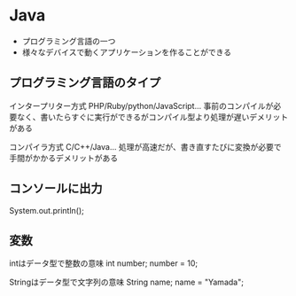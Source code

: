 # Java
- プログラミング言語の一つ
- 様々なデバイスで動くアプリケーションを作ることができる

## プログラミング言語のタイプ
インタープリター方式
PHP/Ruby/python/JavaScript...
事前のコンパイルが必要なく、書いたらすぐに実行ができるがコンパイル型より処理が遅いデメリットがある

コンパイラ方式
C/C++/Java...
処理が高速だが、書き直すたびに変換が必要で手間がかかるデメリットがある


## コンソールに出力
System.out.println();

## 変数
intはデータ型で整数の意味
int number;
number = 10;

Stringはデータ型で文字列の意味
String name;
name = "Yamada";
